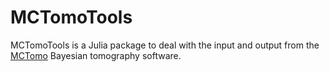 # MCTomoTools

MCTomoTools is a Julia package to deal with the input and output
from the [MCTomo](https://github.com/xin2zhang/MCTomo) Bayesian
tomography software.
